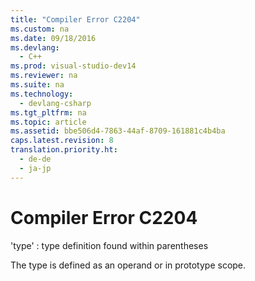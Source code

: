 ```yaml
---
title: "Compiler Error C2204"
ms.custom: na
ms.date: 09/18/2016
ms.devlang: 
  - C++
ms.prod: visual-studio-dev14
ms.reviewer: na
ms.suite: na
ms.technology: 
  - devlang-csharp
ms.tgt_pltfrm: na
ms.topic: article
ms.assetid: bbe506d4-7863-44af-8709-161881c4b4ba
caps.latest.revision: 8
translation.priority.ht: 
  - de-de
  - ja-jp
---
```

# Compiler Error C2204
'type' : type definition found within parentheses  
  
 The type is defined as an operand or in prototype scope.
